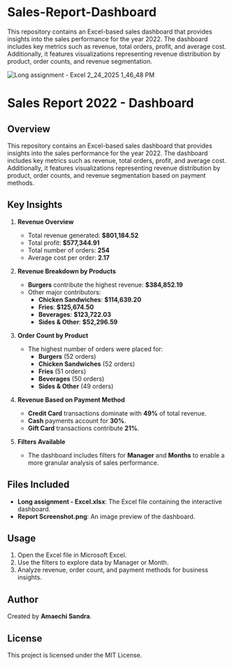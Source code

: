 # Sales-Report-Dashboard
This repository contains an Excel-based sales dashboard that provides insights into the sales performance for the year 2022. The dashboard includes key metrics such as revenue, total orders, profit, and average cost. Additionally, it features visualizations representing revenue distribution by product, order counts, and revenue segmentation.

![Long assignment - Excel 2_24_2025 1_46_48 PM](https://github.com/user-attachments/assets/fa5aa622-ced3-4801-a464-01436de9ca2b)

# Sales Report 2022 - Dashboard

## Overview
This repository contains an Excel-based sales dashboard that provides insights into the sales performance for the year 2022. The dashboard includes key metrics such as revenue, total orders, profit, and average cost. Additionally, it features visualizations representing revenue distribution by product, order counts, and revenue segmentation based on payment methods.

## Key Insights
1. **Revenue Overview**
   - Total revenue generated: **$801,184.52**
   - Total profit: **$577,344.91**
   - Total number of orders: **254**
   - Average cost per order: **2.17**

2. **Revenue Breakdown by Products**
   - **Burgers** contribute the highest revenue: **$384,852.19**
   - Other major contributors:
     - **Chicken Sandwiches**: **$114,639.20**
     - **Fries**: **$125,674.50**
     - **Beverages**: **$123,722.03**
     - **Sides & Other**: **$52,296.59**

3. **Order Count by Product**
   - The highest number of orders were placed for:
     - **Burgers** (52 orders)
     - **Chicken Sandwiches** (52 orders)
     - **Fries** (51 orders)
     - **Beverages** (50 orders)
     - **Sides & Other** (49 orders)

4. **Revenue Based on Payment Method**
   - **Credit Card** transactions dominate with **49%** of total revenue.
   - **Cash** payments account for **30%**.
   - **Gift Card** transactions contribute **21%**.

5. **Filters Available**
   - The dashboard includes filters for **Manager** and **Months** to enable a more granular analysis of sales performance.

## Files Included
- **Long assignment - Excel.xlsx**: The Excel file containing the interactive dashboard.
- **Report Screenshot.png**: An image preview of the dashboard.

## Usage
1. Open the Excel file in Microsoft Excel.
2. Use the filters to explore data by Manager or Month.
3. Analyze revenue, order count, and payment methods for business insights.

## Author
Created by **Amaechi Sandra**.

## License
This project is licensed under the MIT License.

